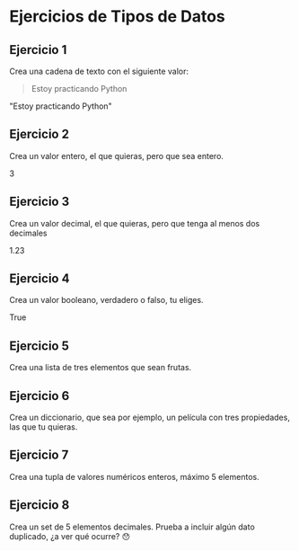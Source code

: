 # Ejercicios de Tipos de Datos

## Ejercicio 1

Crea una cadena de texto con el siguiente valor:

> Estoy practicando Python

"Estoy practicando Python"

## Ejercicio 2

Crea un valor entero, el que quieras, pero que sea entero.

3

## Ejercicio 3

Crea un valor decimal, el que quieras, pero que tenga al menos dos decimales

1.23

## Ejercicio 4

Crea un valor booleano, verdadero o falso, tu eliges.

True

## Ejercicio 5

Crea una lista de tres elementos que sean frutas.

## Ejercicio 6

Crea un diccionario, que sea por ejemplo, un película con tres propiedades, las que tu quieras. 

## Ejercicio 7

Crea una tupla de valores numéricos enteros, máximo 5 elementos.

## Ejercicio 8

Crea un set de 5 elementos decimales. Prueba a incluir algún dato duplicado, ¿a ver qué ocurre? 😯
